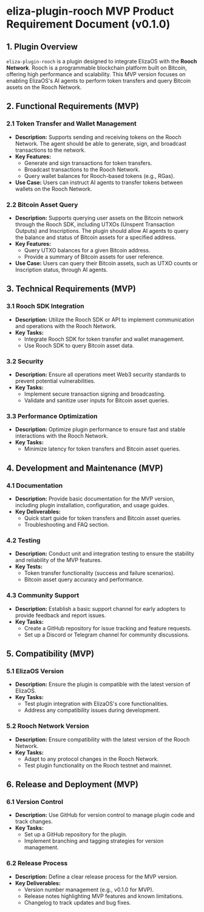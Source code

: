 # eliza-plugin-rooch MVP Product Requirement Document (v0.1.0)

## 1. Plugin Overview

`eliza-plugin-rooch` is a plugin designed to integrate ElizaOS with the **Rooch Network**. Rooch is a programmable blockchain platform built on Bitcoin, offering high performance and scalability. This MVP version focuses on enabling ElizaOS's AI agents to perform token transfers and query Bitcoin assets on the Rooch Network.

## 2. Functional Requirements (MVP)

### 2.1 Token Transfer and Wallet Management

- **Description:** Supports sending and receiving tokens on the Rooch Network. The agent should be able to generate, sign, and broadcast transactions to the network.
- **Key Features:**
  - Generate and sign transactions for token transfers.
  - Broadcast transactions to the Rooch Network.
  - Query wallet balances for Rooch-based tokens (e.g., RGas).
- **Use Case:** Users can instruct AI agents to transfer tokens between wallets on the Rooch Network.

### 2.2 Bitcoin Asset Query

- **Description:** Supports querying user assets on the Bitcoin network through the Rooch SDK, including UTXOs (Unspent Transaction Outputs) and Inscriptions. The plugin should allow AI agents to query the balance and status of Bitcoin assets for a specified address.
- **Key Features:**
  - Query UTXO balances for a given Bitcoin address.
  - Provide a summary of Bitcoin assets for user reference.
- **Use Case:** Users can query their Bitcoin assets, such as UTXO counts or Inscription status, through AI agents.

## 3. Technical Requirements (MVP)

### 3.1 Rooch SDK Integration

- **Description:** Utilize the Rooch SDK or API to implement communication and operations with the Rooch Network.
- **Key Tasks:**
  - Integrate Rooch SDK for token transfer and wallet management.
  - Use Rooch SDK to query Bitcoin asset data.

### 3.2 Security

- **Description:** Ensure all operations meet Web3 security standards to prevent potential vulnerabilities.
- **Key Tasks:**
  - Implement secure transaction signing and broadcasting.
  - Validate and sanitize user inputs for Bitcoin asset queries.

### 3.3 Performance Optimization

- **Description:** Optimize plugin performance to ensure fast and stable interactions with the Rooch Network.
- **Key Tasks:**
  - Minimize latency for token transfers and Bitcoin asset queries.

## 4. Development and Maintenance (MVP)

### 4.1 Documentation

- **Description:** Provide basic documentation for the MVP version, including plugin installation, configuration, and usage guides.
- **Key Deliverables:**
  - Quick start guide for token transfers and Bitcoin asset queries.
  - Troubleshooting and FAQ section.

### 4.2 Testing

- **Description:** Conduct unit and integration testing to ensure the stability and reliability of the MVP features.
- **Key Tests:**
  - Token transfer functionality (success and failure scenarios).
  - Bitcoin asset query accuracy and performance.

### 4.3 Community Support

- **Description:** Establish a basic support channel for early adopters to provide feedback and report issues.
- **Key Tasks:**
  - Create a GitHub repository for issue tracking and feature requests.
  - Set up a Discord or Telegram channel for community discussions.

## 5. Compatibility (MVP)

### 5.1 ElizaOS Version

- **Description:** Ensure the plugin is compatible with the latest version of ElizaOS.
- **Key Tasks:**
  - Test plugin integration with ElizaOS's core functionalities.
  - Address any compatibility issues during development.

### 5.2 Rooch Network Version

- **Description:** Ensure compatibility with the latest version of the Rooch Network.
- **Key Tasks:**
  - Adapt to any protocol changes in the Rooch Network.
  - Test plugin functionality on the Rooch testnet and mainnet.

## 6. Release and Deployment (MVP)

### 6.1 Version Control

- **Description:** Use GitHub for version control to manage plugin code and track changes.
- **Key Tasks:**
  - Set up a GitHub repository for the plugin.
  - Implement branching and tagging strategies for version management.

### 6.2 Release Process

- **Description:** Define a clear release process for the MVP version.
- **Key Deliverables:**
  - Version number management (e.g., v0.1.0 for MVP).
  - Release notes highlighting MVP features and known limitations.
  - Changelog to track updates and bug fixes.
